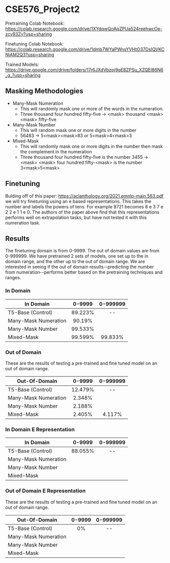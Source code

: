 # CSE576_Project2

Pretraining Colab Notebook: https://colab.research.google.com/drive/1XYdqwQoAqZPUa524reehwcOe-zcy93Zy?usp=sharing

Finetuning Colab Notebook: https://colab.research.google.com/drive/1dmb7WYaPWnsYVHtO37DsIQVKCNjAM2Q3?usp=sharing

Trained Models: https://drive.google.com/drive/folders/17r6JXdVbzpj9qE8ZPSu_XZQEl86N6_g_?usp=sharing

## Masking Methodologies
- Many-Mask Numeration
  - This will randomly mask one or more of the words in the numeration.
  - Three thousand four hundred fifty-five -> \<mask> thousand \<mask> \<mask> fifty-five  
- Many-Mask Number
  - This will random mask one or more digits in the number
  - 56483 -> 5\<mask>\<mask>83 or 5\<mask>4\<mask>3
- Mixed-Mask
  - This will randomly mask one or more digits in the number then mask the complement in the numeration
  - Three thousand four hundred fifty-five is the number 3455 -> \<mask> \<mask> four hundred fifty-\<mask> is the number 3\<mask>5\<mask>

## Finetuning
Bulding off of this paper: https://aclanthology.org/2021.emnlp-main.563.pdf  we will try finetuning using an e based representations. This takes the number and labels the powers of tens. For example 8721 becomes 8 e 3 7 e 2 2 e 1 1 e 0. The authors of the paper above find that this representations performs well on extrapolation tasks, but have not tested it with this numeration task.

## Results
The finetuning domain is from 0-9999. The out of domain values are from 0-999999. We have pretrained 2 sets of models, one set up to the in domain range, and the other up to the out of domain range. We are interested in seeing if the out of domain results--predicting the number from numeration--performs better based on the pretraining techniques and ranges.


### In Domain
|         In Domain            | 0-9999  | 0-999999
|----------------------|:-:|:-:|
| T5-Base (Control)    | 89.223%  | -- |
| Many-Mask Numeration |  90.19% |   |
| Many-Mask Number     | 99.533%  |   |
| Mixed-Mask           | 99.599%  | 99.833%  |

### Out of Domain
These are the results of testing a pre-trained and fine tuned model on an out of domain range.

|         Out-Of-Domain             | 0-9999  | 0-999999
|----------------------|:-:|:-:|
| T5-Base (Control)    |  12.479% | --  |
| Many-Mask Numeration |  2.348% |   |
| Many-Mask Number     | 2.188%  |   |
| Mixed-Mask           |  2.405% |  4.117%  |


### In Domain E Representation
|         In Domain            | 0-9999  | 0-999999
|----------------------|:-:|:-:|
| T5-Base (Control)    | 88.055% | -- |
| Many-Mask Numeration |   |   |
| Many-Mask Number     |  |   |
| Mixed-Mask           |  |  |

### Out of Domain E Representation
These are the results of testing a pre-trained and fine tuned model on an out of domain range.

|         Out-Of-Domain             | 0-9999  | 0-999999
|----------------------|:-:|:-:|
| T5-Base (Control)    | 0% | --  |
| Many-Mask Numeration |  |   |
| Many-Mask Number     |   |   |
| Mixed-Mask           |  |   |
